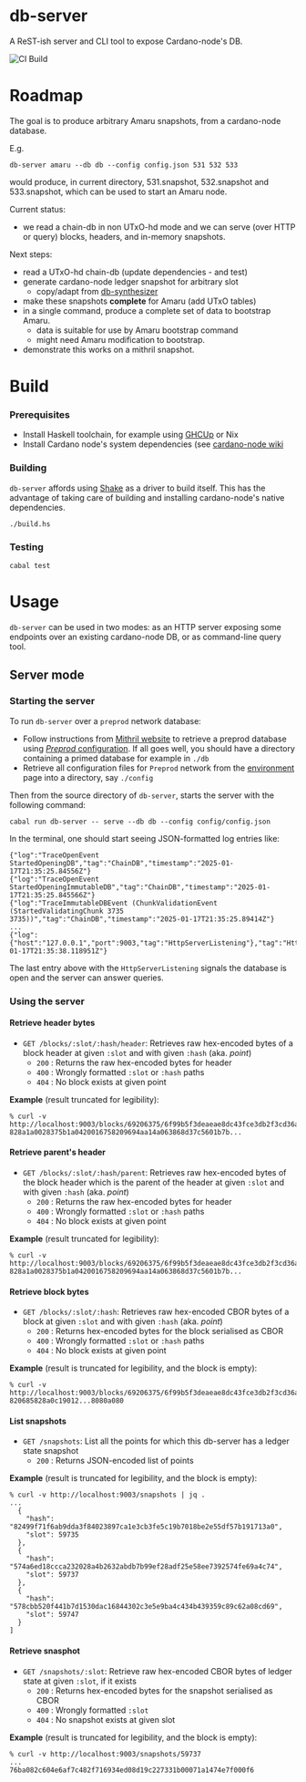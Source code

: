 # db-server

A ReST-ish server and CLI tool to expose Cardano-node's DB.

![CI Build](https://github.com/pragma-org/db-server/actions/workflows/haskell.yml/badge.svg?branch=main)

# Roadmap

The goal is to produce arbitrary Amaru snapshots, from a cardano-node database.

E.g.

```
db-server amaru --db db --config config.json 531 532 533
```

would produce, in current directory, 531.snapshot, 532.snapshot and 533.snapshot, which can be used to start an Amaru node.

Current status:

- we read a chain-db in non UTxO-hd mode and we can serve (over HTTP or query) blocks, headers, and in-memory snapshots.

Next steps:

- read a UTxO-hd chain-db (update dependencies - and test)
- generate cardano-node ledger snapshot for arbitrary slot
  * copy/adapt from [db-synthesizer](https://github.com/abailly/ouroboros-consensus/blob/abailly/snapshot-generator/ouroboros-consensus-cardano/src/unstable-cardano-tools/Cardano/Tools/DBSynthesizer/Forging.hs#L113)
- make these snapshots **complete** for Amaru (add UTxO tables)
- in a single command, produce a complete set of data to bootstrap Amaru.
  * data is suitable for use by Amaru bootstrap command
  * might need Amaru modification to bootstrap.
- demonstrate this works on a mithril snapshot.

# Build

### Prerequisites

* Install Haskell toolchain, for example using [GHCUp](https://www.haskell.org/ghcup/) or Nix
* Install Cardano node's system dependencies (see [cardano-node wiki](https://github.com/input-output-hk/cardano-node-wiki/wiki/install)

### Building

`db-server` affords using  [Shake](https://shakebuild.com) as a driver to build itself. This has the advantage of taking care of building and installing cardano-node's native dependencies.

```
./build.hs
```

### Testing

```
cabal test
```

# Usage

`db-server` can be used in two modes: as an HTTP server exposing some endpoints over an existing cardano-node DB, or as command-line query tool.

## Server mode

### Starting the server

To run `db-server` over a `preprod` network database:

* Follow instructions from [Mithril website](https://mithril.network/doc/manual/getting-started/bootstrap-cardano-node) to retrieve a preprod database using [_Preprod_ configuration](https://mithril.network/doc/manual/getting-started/network-configurations). If all goes well, you should have a directory containing a primed database for example in `./db`
* Retrieve all configuration files for `Preprod` network from the [environment](https://book.world.dev.cardano.org/env-preprod.html) page into a directory, say `./config`

Then from the source directory of `db-server`, starts the server with the following command:

```
cabal run db-server -- serve --db db --config config/config.json
```

In the terminal, one should start seeing JSON-formatted log entries like:

```
{"log":"TraceOpenEvent StartedOpeningDB","tag":"ChainDB","timestamp":"2025-01-17T21:35:25.84556Z"}
{"log":"TraceOpenEvent StartedOpeningImmutableDB","tag":"ChainDB","timestamp":"2025-01-17T21:35:25.845566Z"}
{"log":"TraceImmutableDBEvent (ChunkValidationEvent (StartedValidatingChunk 3735 3735))","tag":"ChainDB","timestamp":"2025-01-17T21:35:25.89414Z"}
...
{"log":{"host":"127.0.0.1","port":9003,"tag":"HttpServerListening"},"tag":"HttpServer","timestamp":"2025-01-17T21:35:38.118951Z"}
```

The last entry above with the `HttpServerListening` signals the database is open and the server can answer queries.

### Using the server

#### Retrieve header bytes

* `GET /blocks/:slot/:hash/header`: Retrieves raw hex-encoded bytes of a block header at given `:slot` and with given `:hash` (aka. _point_)
  * `200` : Returns the raw hex-encoded bytes for header
  * `400` : Wrongly formatted `:slot` or `:hash` paths
  * `404` : No block exists at given point

**Example** (result truncated for legibility):

```
% curl -v http://localhost:9003/blocks/69206375/6f99b5f3deaeae8dc43fce3db2f3cd36ad8ed174ca3400b5b1bed76fdf248912/header
828a1a0028375b1a0420016758209694aa14a063868d37c5601b7b...
```

#### Retrieve parent's header

* `GET /blocks/:slot/:hash/parent`: Retrieves raw hex-encoded bytes of the block header which is the parent of the header at given `:slot` and with given `:hash` (aka. _point_)
  * `200` : Returns the raw hex-encoded bytes for header
  * `400` : Wrongly formatted `:slot` or `:hash` paths
  * `404` : No block exists at given point

**Example** (result truncated for legibility):

```
% curl -v http://localhost:9003/blocks/69206375/6f99b5f3deaeae8dc43fce3db2f3cd36ad8ed174ca3400b5b1bed76fdf248912/parent
828a1a0028375b1a0420016758209694aa14a063868d37c5601b7b...
```

#### Retrieve block bytes

* `GET /blocks/:slot/:hash`: Retrieves raw hex-encoded CBOR bytes of a block at given `:slot` and with given `:hash` (aka. _point_)
  * `200` : Returns hex-encoded bytes for the block serialised as CBOR
  * `400` : Wrongly formatted `:slot` or `:hash` paths
  * `404` : No block exists at given point

**Example** (result is truncated for legibility, and the block is empty):

```
% curl -v http://localhost:9003/blocks/69206375/6f99b5f3deaeae8dc43fce3db2f3cd36ad8ed174ca3400b5b1bed76fdf248912
820685828a0c19012...8080a080
```

#### List snapshots

* `GET /snapshots`: List all the points for which this db-server has a ledger state snapshot
  * `200` : Returns JSON-encoded list of points

**Example** (result is truncated for legibility, and the block is empty):

```
% curl -v http://localhost:9003/snapshots | jq .
...
  {
    "hash": "82499f71f6ab9dda3f84023897ca1e3cb3fe5c19b7018be2e55df57b191713a0",
    "slot": 59735
  },
  {
    "hash": "574a6ed18ccca232028a4b2632abdb7b99ef28adf25e58ee7392574fe69a4c74",
    "slot": 59737
  },
  {
    "hash": "578cbb520f441b7d1530dac16844302c3e5e9ba4c434b439359c89c62a08cd69",
    "slot": 59747
  }
]
```

#### Retrieve snasphot

* `GET /snapshots/:slot`: Retrieve raw hex-encoded CBOR bytes of ledger state at given `:slot`, if it exists
  * `200` : Returns hex-encoded bytes for the snapshot serialised as CBOR
  * `400` : Wrongly formatted `:slot`
  * `404` : No snapshot exists at given slot


**Example** (result is truncated for legibility, and the block is empty):

```
% curl -v http://localhost:9003/snapshots/59737
...
76ba082c604e6af7c482f716934ed08d19c227331b00071a1474e7f000f6
```
